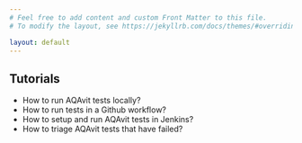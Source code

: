 ```yaml
---
# Feel free to add content and custom Front Matter to this file.
# To modify the layout, see https://jekyllrb.com/docs/themes/#overriding-theme-defaults

layout: default
---
```


## Tutorials
- How to run AQAvit tests locally?
- How to run tests in a Github workflow?
- How to setup and run AQAvit tests in Jenkins?
- How to triage AQAvit tests that have failed?
